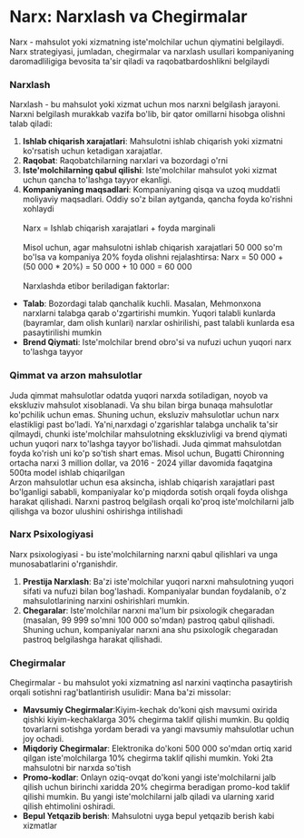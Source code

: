 # Narx: Narxlash va Chegirmalar
Narx - mahsulot yoki xizmatning iste'molchilar uchun qiymatini belgilaydi. Narx strategiyasi, jumladan, chegirmalar va narxlash usullari kompaniyaning daromadliligiga bevosita ta'sir qiladi va raqobatbardoshlikni belgilaydi

### Narxlash
Narxlash - bu mahsulot yoki xizmat uchun mos narxni belgilash jarayoni. Narxni belgilash murakkab vazifa bo'lib, bir qator omillarni hisobga olishni talab qiladi:
1. **Ishlab chiqarish xarajatlari**: Mahsulotni ishlab chiqarish yoki xizmatni ko'rsatish uchun ketadigan xarajatlar.
2. **Raqobat**: Raqobatchilarning narxlari va bozordagi o'rni
3. **Iste'molchilarning qabul qilishi**: Iste'molchilar mahsulot yoki xizmat uchun qancha to'lashga tayyor ekanligi.
4. **Kompaniyaning maqsadlari**: Kompaniyaning qisqa va uzoq muddatli moliyaviy maqsadlari. Oddiy so'z bilan aytganda, qancha foyda ko'rishni xohlaydi
\
\
Narx = Ishlab chiqarish xarajatlari + foyda marginali
\
\
Misol uchun, agar mahsulotni ishlab chiqarish xarajatlari 50 000 so'm bo'lsa va kompaniya 20% foyda olishni rejalashtirsa:
Narx = 50 000 + (50 000 * 20%) = 50 000 + 10 000 = 60 000
\
\
Narxlashda etibor beriladigan faktorlar:
- **Talab**: Bozordagi talab qanchalik kuchli. Masalan, Mehmonxona narxlarni talabga qarab o'zgartirishi mumkin. Yuqori talabli kunlarda (bayramlar, dam olish kunlari) narxlar oshirilishi, past talabli kunlarda esa pasaytirilishi mumkin
- **Brend Qiymati**: Iste'molchilar brend obro'si va nufuzi uchun yuqori narx to'lashga tayyor

### Qimmat va arzon mahsulotlar
Juda qimmat mahsulotlar odatda yuqori narxda sotiladigan, noyob va ekskluziv mahsulot xisoblanadi. Va shu bilan birga bunaqa mahsulotlar ko'pchilik uchun emas. Shuning uchun, eksluziv mahsulotlar uchun narx elastikligi past bo'ladi. Ya'ni,narxdagi o'zgarishlar talabga unchalik ta'sir qilmaydi, chunki iste'molchilar mahsulotning ekskluzivligi va brend qiymati uchun yuqori narx to'lashga tayyor bo'lishadi. Juda qimmat mahsulotdan foyda ko'rish uni ko'p so'tish shart emas. 
<tip-element>
Misol uchun, Bugatti Chironning ortacha narxi 3 million dollar, va 2016 - 2024 yillar davomida faqatgina 500ta model ishlab chiqarilgan
</tip-element>
\
Arzon mahsulotlar uchun esa aksincha, ishlab chiqarish xarajatlari past bo'lganligi sababli, kompaniyalar ko'p miqdorda sotish orqali foyda olishga harakat qilishadi. Narxni pastroq belgilash orqali ko'proq iste'molchilarni jalb qilishga va bozor ulushini oshirishga intilishadi

### Narx Psixologiyasi
Narx psixologiyasi - bu iste'molchilarning narxni qabul qilishlari va unga munosabatlarini o'rganishdir. 
1. **Prestija Narxlash**: Ba'zi iste'molchilar yuqori narxni mahsulotning yuqori sifati va nufuzi bilan bog'lashadi. Kompaniyalar bundan foydalanib, o'z mahsulotlarining narxini oshirishlari mumkin.
2. **Chegaralar**: Iste'molchilar narxni ma'lum bir psixologik chegaradan (masalan, 99 999 so'mni 100 000 so'mdan) pastroq qabul qilishadi. Shuning uchun, kompaniyalar narxni ana shu psixologik chegaradan pastroq belgilashga harakat qilishadi. 

### Chegirmalar
Chegirmalar - bu mahsulot yoki xizmatning asl narxini vaqtincha pasaytirish orqali sotishni rag'batlantirish usulidir:
Mana ba'zi missolar:
- **Mavsumiy Chegirmalar**:Kiyim-kechak do'koni qish mavsumi oxirida qishki kiyim-kechaklarga 30% chegirma taklif qilishi mumkin. Bu qoldiq tovarlarni sotishga yordam beradi va yangi mavsumiy mahsulotlar uchun joy ochadi.
- **Miqdoriy Chegirmalar**: Elektronika do'koni 500 000 so'mdan ortiq xarid qilgan iste'molchilarga 10% chegirma taklif qilishi mumkin. Yoki 2ta mahsulotni bir narxda so'tish
- **Promo-kodlar**: Onlayn oziq-ovqat do'koni yangi iste'molchilarni jalb qilish uchun birinchi xaridda 20% chegirma beradigan promo-kod taklif qilishi mumkin. Bu yangi iste'molchilarni jalb qiladi va ularning xarid qilish ehtimolini oshiradi.
- **Bepul Yetqazib berish**: Mahsulotni uyga bepul yetqazib berish kabi xizmatlar

